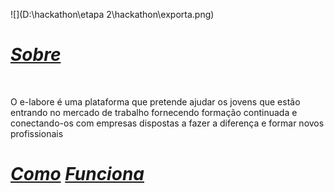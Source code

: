 ![](D:\hackathon\etapa 2\hackathon\exporta.png)



# 								**<u>*Sobre*</u>** 

​				

O e-labore é uma plataforma que pretende ajudar os jovens que estão entrando no mercado de trabalho fornecendo formação continuada e conectando-os com empresas dispostas a fazer a diferença e formar novos profissionais

# 						***<u>Como</u>*** ***<u>Funciona</u>***



